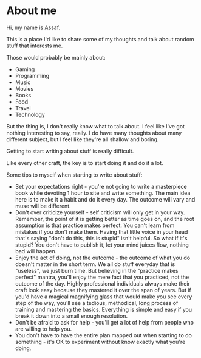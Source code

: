 # About me

Hi, my name is Assaf.

This is a place I'd like to share some of my thoughts and talk about random stuff that interests me.

Those would probably be mainly about:

* Gaming
* Programming
* Music
* Movies
* Books
* Food
* Travel
* Technology

But the thing is, I don't really know what to talk about. I feel like I've got nothing interesting to say, really. I do have many thoughts about many different subject, but I feel like they're all shallow and boring.

Getting to start writing about stuff is really difficult. 

Like every other craft, the key is to start doing it and do it a lot. 

Some tips to myself when starting to write about stuff:

* Set your expectations right - you're not going to write a masterpiece book while devoting 1 hour to site and write something. The main idea here is to make it a habit and do it every day. The outcome will vary and muse will be different.
* Don't over criticize yourself - self criticism will only get in your way. Remember, the point of it is getting better as time goes on, and the root assumption is that practice makes perfect. You can't learn from mistakes if you don't make them. Having that little voice in your head that's saying "don't do this, this is stupid" isn't helpful. So what if it's stupid? You don't have to publish it, let your mind juices flow, nothing bad will happen.
* Enjoy the act of doing, not the outcome - the outcome of what you do doesn't matter in the short term. We all do stuff everyday that is "useless", we just burn time. But believing in the "practice makes perfect" mantra, you'll enjoy the mere fact that you practiced, not the outcome of the day. Highly professional individuals always make their craft look easy because they mastered it over the span of years. But if you'd have a magical magnifying glass that would make you see every step of the way, you'll see a tedious, methodical, long process of training and mastering the basics. Everything is simple and easy if you break it down into a small enough resolution.
* Don't be afraid to ask for help - you'll get a lot of help from people who are willing to help you.
* You don't have to have the entire plan mapped out when starting to do something - it's OK to experiment without know exactly what you're doing.